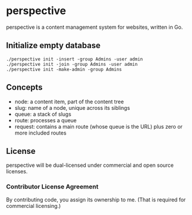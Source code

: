# perspective

perspective is a content management system for websites, written in Go.

## Initialize empty database

```
./perspective init -insert -group Admins -user admin
./perspective init -join -group Admins -user admin
./perspective init -make-admin -group Admins
```

## Concepts

* node: a content item, part of the content tree
* slug: name of a node, unique across its siblings
* queue: a stack of slugs
* route: processes a queue
* request: contains a main route (whose queue is the URL) plus zero or more included routes

## License

perspective will be dual-licensed under commercial and open source licenses.

### Contributor License Agreement

By contributing code, you assign its ownership to me. (That is required for commercial licensing.)

